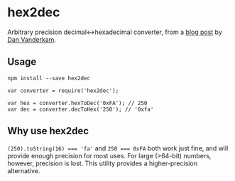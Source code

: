 # hex2dec

Arbitrary precision decimal↔️hexadecimal converter, from a [blog post](http://www.danvk.org/hex2dec.html) by [Dan Vanderkam](https://github.com/danvk).

## Usage

```
npm install --save hex2dec
```

```
var converter = require('hex2dec');

var hex = converter.hexToDec('0xFA'); // 250
var dec = converter.decToHex('250'); // '0xfa'
```

## Why use hex2dec

`(250).toString(16) === 'fa'` and `250 === 0xFA` both work just fine, and will provide enough precision for most uses. For large (>64-bit) numbers, however, precision is lost. This utility provides a higher-precision alternative.
